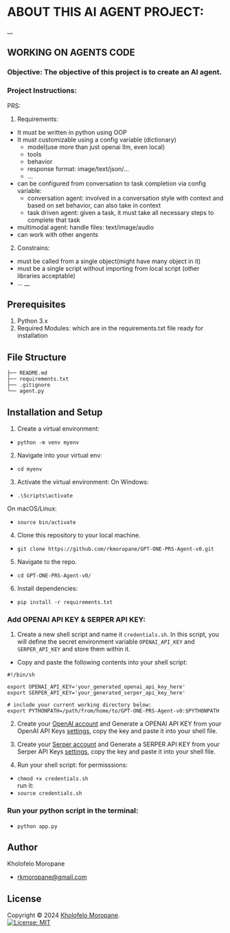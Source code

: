 # ABOUT THIS AI AGENT PROJECT:
__

## WORKING ON AGENTS CODE

### Objective: The objective of this project is to create an AI agent.

### Project Instructions:
PRS:
1. Requirements:
- It must be written in python using OOP
- It must customizable using a config variable (dictionary)
  * model(use more than just openai llm, even local)
  * tools
  * behavior
  * response format: image/text/json/...
  * ...
- can be configured from conversation to task completion via config variable:
  * conversation agent: involved in a conversation style with context and based on set behavior, can also take in context
  * task driven agent: given a task, it must take all necessary steps to complete that task
- multimodal agent: handle files: text/image/audio
- can work with other angents

2. Constrains:
- must be called from a single object(might have many object in it)
- must be a single script without importing from local script (other libraries acceptable)
- ...
__

## Prerequisites

1. Python 3.x
2. Required Modules: which are in the requirements.txt file ready for installation

## File Structure
```
├── README.md
├── requirements.txt
├── .gitignore
└── agent.py
```

## Installation and Setup

1. Create a virtual environment:
- `python -m venv myenv`

2. Navigate into your virtual env:
- `cd myenv`

3. Activate the virtual environment:
On Windows:
 * `.\Scripts\activate`

On macOS/Linux:
 * `source bin/activate`

4. Clone this repository to your local machine.
- `git clone https://github.com/rkmoropane/GPT-ONE-PRS-Agent-v0.git`

5. Navigate to the repo.
- `cd GPT-ONE-PRS-Agent-v0/`

6. Install dependencies:
- `pip install -r requirements.txt`

### Add OPENAI API KEY & SERPER API KEY:
1. Create a new shell script and name it `credentials.sh`. In this script, you will define the secret environment variable `OPENAI_API_KEY` and `SERPER_API_KEY` and store them within it. 
- Copy and paste the following contents into your shell script:
```
#!/bin/sh

export OPENAI_API_KEY='your_generated_openai_api_key_here'
export SERPER_API_KEY='your_generated_serper_api_key_here'

# include your current working directory below:
export PYTHONPATH=/path/from/home/to/GPT-ONE-PRS-Agent-v0:$PYTHONPATH
```

2. Create your [OpenAI account](https://platform.openai.com) and Generate a OPENAI API KEY from your OpenAI API Keys [settings](https://platform.openai.com/api-keys), copy the key and paste it into your shell file.

3. Create your [Serper account](https://serper.dev/) and Generate a SERPER API KEY from your Serper API Keys [settings](https://serper.dev/api-key), copy the key and paste it into your shell file.

4. Run your shell script:
for permisssions:
* `chmod +x credentials.sh`  
run it:
* `source credentials.sh`

### Run your python script in the terminal:
* `python app.py`

## Author 
Kholofelo Moropane  
* rkmoropane@gmail.com

## License 
Copyright © 2024 [Kholofelo Moropane](https://github.com/rkmoropane).<br />
[![License: MIT](https://img.shields.io/badge/License-MIT-yellow.svg)](https://opensource.org/licenses/MIT)